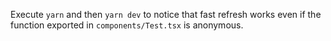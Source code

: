 Execute `yarn` and then `yarn dev` to notice that fast refresh works even if the function exported in `components/Test.tsx` is anonymous.
